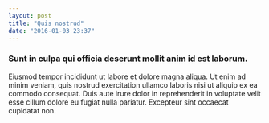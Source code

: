 ```yaml
---
layout: post
title: "Quis nostrud"
date: "2016-01-03 23:37"
---
```


### Sunt in culpa qui officia deserunt mollit anim id est laborum.

Eiusmod tempor incididunt ut labore et dolore magna aliqua. Ut enim ad minim veniam, quis nostrud exercitation ullamco laboris nisi ut aliquip ex ea commodo consequat. Duis aute irure dolor in reprehenderit in voluptate velit esse cillum dolore eu fugiat nulla pariatur. Excepteur sint occaecat cupidatat non.
